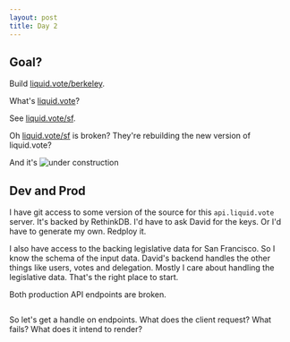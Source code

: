 ```yaml
---
layout: post
title: Day 2
---
```


## Goal?

Build [liquid.vote/berkeley]("https://liquid.vote/berkeley").

What's [liquid.vote]("https://liquid.vote/")?

See [liquid.vote/sf]("https://liquid.vote/sf").

Oh [liquid.vote/sf]("https://liquid.vote/sf") is broken? They're rebuilding the new version of liquid.vote? 

And it's ![under construction](https://motherboard-images.vice.com/content-images/contentimage/26327/1444070256569233.gif)


## Dev and Prod

I have git access to some version of the source for this `api.liquid.vote` server. It's backed by RethinkDB. I'd have to ask David for the keys. Or I'd have to generate my own. Redploy it.

I also have access to the backing legislative data for San Francisco. So I know the schema of the input data. David's backend handles the other things like users, votes and delegation. Mostly I care about handling the legislative data. That's the right place to start.

Both production API endpoints are broken.

```

```

So let's get a handle on endpoints. What does the client request? What fails? What does it intend to render?

##











